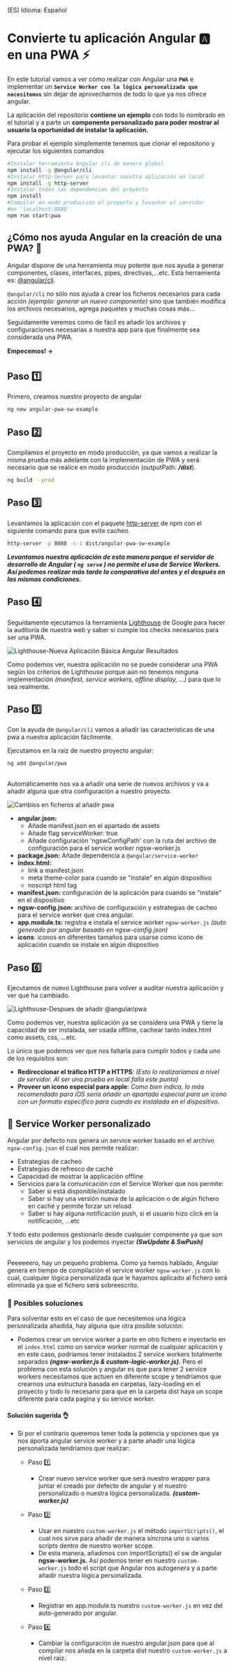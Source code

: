 (ES) Idioma: Español

# Convierte tu aplicación Angular 🅰️ en una PWA ⚡

En este tutorial vamos a ver cómo realizar con Angular una **`PWA`** e implementar un **`Service Worker con la lógica personalizada que necesitemos`** sin dejar de aprovecharnos de todo lo que ya nos ofrece angular.

La aplicación del repositorio **contiene un ejemplo** con todo lo nombrado en el tutorial y a parte un **componente personalizado para poder mostrar al usuario la oportunidad de instalar la aplicación.**

Para probar el ejemplo simplemente tenemos que clonar el repositorio y ejecutar los siguientes comandos
```sh
#Instalar herramienta Angular cli de manera global
npm install -g @angular/cli 
#Instalar Http-Server para levantar nuestra aplicación en local
npm install -g http-server 
#Instalar todas las dependencias del proyecto
npm install
#Compilar en modo producción el proyecto y levantar el servidor
#en 'localhost:8080'
npm run start:pwa
```

## ¿Cómo nos ayuda Angular en la creación de una PWA? 🤳

Angular dispone de una herramienta muy potente que nos ayuda a generar componentes, clases, interfaces, pipes, directivas,...etc. Esta herramienta es:  [@angular/cli](https://cli.angular.io/).

`@angular/cli` no sólo nos ayuda a crear los ficheros necesarios para cada acción *(ejemplo: generar un nuevo componente)* sino que también modifica los archivos necesarios, agrega paquetes y muchas cosas más... 

Seguidamente veremos como de fácil es añadir los archivos y configuraciones necesarias a nuestra app para que finalmente sea considerada una PWA.

**Empecemos!** ✈️

## Paso 1️⃣
Primero, creamos nuestro proyecto de angular
```bash
ng new angular-pwa-sw-example
```


## Paso 2️⃣
Compilamos el proyecto en modo producción, ya que vamos a realizar la misma prueba más adelante con la implementación de PWA y será necesario que se realice en modo producción (outputPath: ***/dist***).

```bash
ng build --prod
```
## Paso 3️⃣

Levantamos la aplicación con el paquete [http-server](https://www.npmjs.com/package/http-server) de npm con el siguiente comando para que evite cacheo.

```bash
http-server -p 8080 -c-1 dist/angular-pwa-sw-example
```

***Levantamos nuestra aplicación de esta manera porque el servidor de desarrollo de Angular ( `ng serve` ) no permite el uso de Service Workers. Así podemos realizar más tarde la comparativa del antes y el después en las mismas condiciones.***

## Paso 4️⃣
Seguidamente ejecutamos la herramienta [Lighthouse](https://developers.google.com/web/tools/lighthouse/?hl=es) de Google para hacer la auditoría de nuestra web y saber si cumple los checks necesarios para ser una PWA.

![Lighthouse-Nueva Aplicación Básica Angular Resultados](screenshots/pwa-basic-angular.png)


Como podemos ver, nuestra aplicación no se puede considerar una PWA según los criterios de Lighthouse porque aún no tenemos ninguna implementación *(manifest, service workers, offline display, ...)* para que lo sea realmente.

## Paso 5️⃣
Con la ayuda de `@angular/cli` vamos a añadir las características de una pwa a nuestra aplicación fácilmente.

Ejecutamos en la raiz de nuestro proyecto angular:
```
ng add @angular/pwa
```
\
Automáticamente nos va a añadir una serie de nuevos archivos y va a añadir alguna que otra configuración a nuestro proyecto. 

![Cambios en ficheros al añadir pwa](screenshots/changed-files-angular-pwa-add.png)


- **angular.json:** 
  - Añade manifest.json en el apartado de assets
  - Añade flag serviceWorker: true 
  - Añade configuración 'ngswConfigPath' con la ruta del archivo de configuración para el service worker ngsw-worker.js
- **package.json:** Añade dependencia a `@angular/service-worker`
- **index.html:**
  - link a manifest.json
  - meta theme-color para cuando se "instale" en algún dispositivo
  - noscript html tag
- **manifest.json:** configuración de la aplicación para cuando se "instale" en el dispositivo
- **ngsw-config.json:** archivo de configuración y estrategias de cacheo para el service worker que crea angular.
- **app.module.ts:** registra e instala el service worker `ngsw-worker.js` *(auto generado por angular basado en ngsw-config.json)*
- **icons**: iconos en diferentes tamaños para usarse como icono de aplicación cuando se instale en algún dispositivo

## Paso 6️⃣
Ejecutamos de nuevo Lighthouse para volver a auditar nuestra aplicación y ver qué ha cambiado.

![Lighthouse-Despues de añadir @angular/pwa](screenshots/lighthouse-after-add-pwa.png)

Como podemos ver, nuestra aplicación ya se considera una PWA y tiene la capacidad de ser instalada, ser usada offline, cachear tanto index.html como assets, css, ...etc.

Lo único que podemos ver que nos faltaría para cumplir todos y cada uno de los requisitos son:
- **Redireccionar el tráfico HTTP a HTTPS**: *(Esto lo realizaríamos a nivel de servidor. Al ser una prueba en local falla este punto)*
- **Proveer un icono especial para apple**:  *Como bien indica, lo más recomendado para iOS sería añadir un apartado especial para un icono con un formato específico para cuando es instalada en el dispositivo.*


## 🚀 Service Worker personalizado
Angular por defecto nos genera un service worker basado en el archivo `ngsw-config.json` el cual nos permite realizar:
- Estrategias de cacheo
- Estrategias de refresco de caché
- Capacidad de mostrar la applicación offline
- Servicios para la comunicación con el Service Worker que nos permite:
  - Saber si está disponible/instalado
  - Saber si hay una versión nueva de la aplicación o de algún fichero en caché y permite forzar un reload
  - Saber si hay alguna notificación push, si el usuario hizo click en la notificación, ...etc

Y todo esto podemos gestionarlo desde cualquier componente ya que son servicios de angular y los podemos inyectar ***(SwUpdate & SwPush)***

\
Peeeeeero, hay un pequeño problema. Como ya hemos hablado, Angular genera en tiempo de compilación el service worker `ngsw-worker.js` con lo cual, cualquier lógica personalizada que le hayamos aplicado al fichero será eliminada ya que el fichero será sobreescrito.

### 📄 **Posibles soluciones**
Para solventar esto en el caso de que necesitemos una lógica personalizada añadida, hay alguna que otra posible solución:

- Podemos crear un service worker a parte en otro fichero e inyectarlo en el `index.html` como un service worker normal de cualquier aplicación y en este caso, podríamos tener instalados 2 service workers totalmente separados ***(ngsw-worker.js & custom-logic-worker.js).*** Pero el problema con esta solución y angular es que para tener 2 service workers necesitamos que actuen en diferente scope y tendríamos que crearnos una estructura basada en carpetas, lazy-loading en el proyecto y todo lo necesario para que en la carpeta dist haya un scope diferente para cada pagina y su service worker.
#### Solución sugerida 👌
- Si por el contrario queremos tener toda la potencia y opciones que ya nos aporta angular service worker y a parte añadir una lógica personalizada tendríamos que realizar:
  - Paso 1️⃣
    - Crear nuevo service worker que será nuestro wrapper para juntar el creado por defecto de angular y el nuestro personalizado o nuestra lógica personalizada. ***(custom-worker.js)***
    
  - Paso 2️⃣
    - Usar en nuestro `custom-worker.js` el método `importScripts()`, el cual nos sirve para añadir de manera síncrona uno o varios scripts dentro de nuestro worker scope.
    - De esta manera, añadimos con importScripts() el sw de angular **ngsw-worker.js.** Así podemos tener en nuestro `custom-worker.js` todo el script que Angular nos autogenera y a parte añadir nuestra lógica personalizada.
  - Paso 3️⃣
    - Registrar en app.module.ts nuestro `custom-worker.js` en vez del auto-generado por angular.
  - Paso 4️⃣
    - Cambiar la configuración de nuestro angular.json para que al compilar nos añada en la carpeta dist nuestro `custom-worker.js` a nivel raiz.
    


